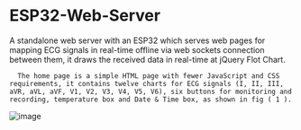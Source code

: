 # ESP32-Web-Server
A standalone web server with an ESP32 which serves web pages for mapping ECG signals in real-time offline via web sockets connection between them, it draws the received data in real-time at jQuery Flot Chart.

      The home page is a simple HTML page with fewer JavaScript and CSS requirements, it contains twelve charts for ECG signals (I, II, III, aVR, aVL, aVF, V1, V2, V3, V4, V5, V6), six buttons for monitoring and recording, temperature box and Date & Time box, as shown in fig ( 1 ).

![image](https://user-images.githubusercontent.com/123108854/213540139-b1e2e866-61fe-4c64-a458-1cd19cf20031.png)
